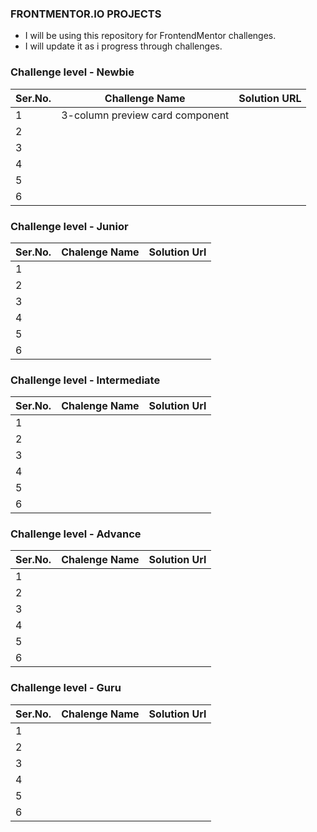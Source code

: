 ### FRONTMENTOR.IO PROJECTS

- I will be using this repository for FrontendMentor challenges.
- I will update it as i progress through challenges.

### Challenge level - Newbie

|Ser.No.| Challenge Name | Solution URL |
|---| ------ | ------ |
|1| 3-column preview card component |  |
|2|  |  |
|3| |  |
|4|  |  |
|5|  | |
|6|  |  |
### Challenge level - Junior

|Ser.No.| Chalenge Name | Solution Url |
|---| ------ | ------ |
|1|  | |
|2| | |
|3| | |
|4|  | |
|5|  ||
|6|  | |
### Challenge level - Intermediate

|Ser.No.| Chalenge Name | Solution Url |
|---| ------ | ------ |
|1|  | |
|2| | |
|3| | |
|4|  | |
|5|  ||
|6|  | |
### Challenge level - Advance

|Ser.No.| Chalenge Name | Solution Url |
|---| ------ | ------ |
|1|  | |
|2| | |
|3| | |
|4|  | |
|5|  ||
|6|  | |
### Challenge level - Guru

|Ser.No.| Chalenge Name | Solution Url |
|---| ------ | ------ |
|1|  | |
|2| | |
|3| | |
|4|  | |
|5|  ||
|6|  | |
                    

